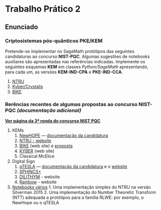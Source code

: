 # Trabalho Prático 2

## Enunciado

### Criptosistemas pós-quânticos PKE/KEM 

Pretende-se implementar no SageMath protótipos das seguintes candidaturas ao concurso **NIST-PQC**. Algumas sugestões de notebooks auxiliares são apresentadas nas referências indicadas.
Implemente os seguintes esquemas **KEM** em classes *Python/SageMath* apresentando, para cada um, as versões **KEM-IND-CPA** e **PKE-IND-CCA**.

1. [NTRU](https://ntru.org/)
2. [Kyber/Crystalis](https://pq-crystals.org/kyber/)
3. [BIKE](https://bikesuite.org/)



### Rerências recentes de algumas propostas ao concurso NIST-PQC *(documentação adicional)*

**[Ver página da 3ª ronda do concurso NIST PQC](https://csrc.nist.gov/projects/post-quantum-cryptography/round-3-submissions)**


1. KEMs
    1. [NewHOPE](https://newhopecrypto.org/) — [documentação da candidatura](https://www.dropbox.com/sh/c0lj9t7820dhrk2/AACpW7lbmS63BoNosFmy2Rbha?dl=0)
    2. [NTRU - website](https://ntru.org/)
    3. [BIKE](https://bikesuite.org/)  (web site) e [proposta](https://bikesuite.org/files/BIKE.pdf)
    4. [KYBER](https://pq-crystals.org/kyber/)  (web site)
    5. Classical McElice
2. Digital Sign
    1. [qTESLA](https://www.microsoft.com/en-us/research/project/qtesla/) —  [documentação da candidatura](https://www.dropbox.com/sh/2vr43y9dk7mf08e/AABeUWtwI7h4Ix9_D-ervJvJa?dl=0) e o [website](https://qtesla.org/)
    2. [SPHINCS+](https://sphincs.org/)
    3. [DILITHYM](https://pq-crystals.org/dilithium/) - website
    4. [Rainbow](https://www.pqcrainbow.org/) - website
3. [Notebooks vários](https://www.dropbox.com/sh/hsjcb8gfzrr6usp/AAAz-lekJK75IeeVNC8zYseya?dl=0)
        1. Uma implementação simples do NTRU na versão Silverman 2015
        2. Uma implementação do Number Theoretic Transform (NTT) adequada a protótipos para a família RLWE: por exemplo,  o NewHope ou o qTESLA


